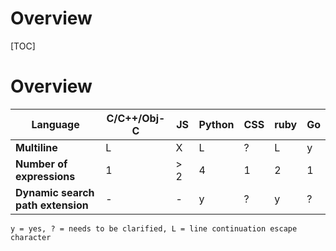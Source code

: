 Overview
===============
[TOC]

Overview
===============




 Language                         |  C/C++/Obj-C  |  JS  | Python  | CSS  | ruby | Go  |
----------------------------------|---------------|------|---------|------|------|-----|
**Multiline**                     | L             |  X   |   L     |  ?   |  L   | y   |
**Number of expressions**         | 1             | > 2  |   4     |  1   |  2   | 1   |
**Dynamic search path extension** | -             |  -   |   y     |  ?   |  y   | ?   |

`y = yes, ? = needs to be clarified, L = line continuation escape character`


